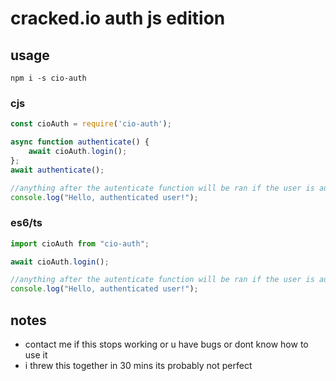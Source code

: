 # cracked.io auth js edition

## usage
`npm i -s cio-auth`
### cjs
```js
const cioAuth = require('cio-auth');

async function authenticate() {
    await cioAuth.login();
};
await authenticate();

//anything after the autenticate function will be ran if the user is authenticated
console.log("Hello, authenticated user!");
```

### es6/ts
```js
import cioAuth from "cio-auth";

await cioAuth.login();

//anything after the autenticate function will be ran if the user is authenticated
console.log("Hello, authenticated user!");
```

## notes
- contact me if this stops working or u have bugs or dont know how to use it
- i threw this together in 30 mins its probably not perfect